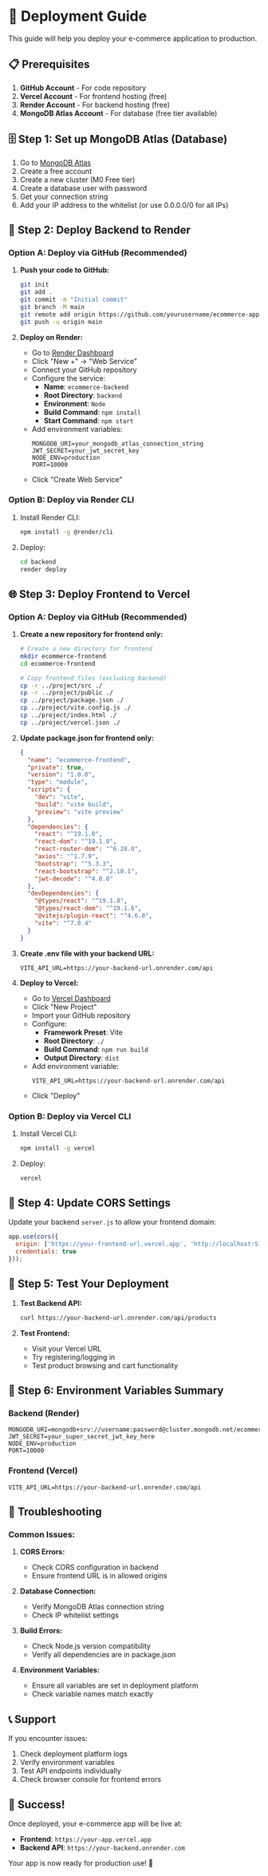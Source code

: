 # 🚀 Deployment Guide

This guide will help you deploy your e-commerce application to production.

## 📋 Prerequisites

1. **GitHub Account** - For code repository
2. **Vercel Account** - For frontend hosting (free)
3. **Render Account** - For backend hosting (free)
4. **MongoDB Atlas Account** - For database (free tier available)

## 🗄️ Step 1: Set up MongoDB Atlas (Database)

1. Go to [MongoDB Atlas](https://www.mongodb.com/atlas)
2. Create a free account
3. Create a new cluster (M0 Free tier)
4. Create a database user with password
5. Get your connection string
6. Add your IP address to the whitelist (or use 0.0.0.0/0 for all IPs)

## 🔧 Step 2: Deploy Backend to Render

### Option A: Deploy via GitHub (Recommended)

1. **Push your code to GitHub:**
   ```bash
   git init
   git add .
   git commit -m "Initial commit"
   git branch -M main
   git remote add origin https://github.com/yourusername/ecommerce-app.git
   git push -u origin main
   ```

2. **Deploy on Render:**
   - Go to [Render Dashboard](https://dashboard.render.com)
   - Click "New +" → "Web Service"
   - Connect your GitHub repository
   - Configure the service:
     - **Name**: `ecommerce-backend`
     - **Root Directory**: `backend`
     - **Environment**: `Node`
     - **Build Command**: `npm install`
     - **Start Command**: `npm start`
   - Add environment variables:
     ```
     MONGODB_URI=your_mongodb_atlas_connection_string
     JWT_SECRET=your_jwt_secret_key
     NODE_ENV=production
     PORT=10000
     ```
   - Click "Create Web Service"

### Option B: Deploy via Render CLI

1. Install Render CLI:
   ```bash
   npm install -g @render/cli
   ```

2. Deploy:
   ```bash
   cd backend
   render deploy
   ```

## 🌐 Step 3: Deploy Frontend to Vercel

### Option A: Deploy via GitHub (Recommended)

1. **Create a new repository for frontend only:**
   ```bash
   # Create a new directory for frontend
   mkdir ecommerce-frontend
   cd ecommerce-frontend
   
   # Copy frontend files (excluding backend)
   cp -r ../project/src ./
   cp -r ../project/public ./
   cp ../project/package.json ./
   cp ../project/vite.config.js ./
   cp ../project/index.html ./
   cp ../project/vercel.json ./
   ```

2. **Update package.json for frontend only:**
   ```json
   {
     "name": "ecommerce-frontend",
     "private": true,
     "version": "1.0.0",
     "type": "module",
     "scripts": {
       "dev": "vite",
       "build": "vite build",
       "preview": "vite preview"
     },
     "dependencies": {
       "react": "^19.1.0",
       "react-dom": "^19.1.0",
       "react-router-dom": "^6.28.0",
       "axios": "^1.7.9",
       "bootstrap": "^5.3.3",
       "react-bootstrap": "^2.10.1",
       "jwt-decode": "^4.0.0"
     },
     "devDependencies": {
       "@types/react": "^19.1.8",
       "@types/react-dom": "^19.1.6",
       "@vitejs/plugin-react": "^4.6.0",
       "vite": "^7.0.4"
     }
   }
   ```

3. **Create .env file with your backend URL:**
   ```
   VITE_API_URL=https://your-backend-url.onrender.com/api
   ```

4. **Deploy to Vercel:**
   - Go to [Vercel Dashboard](https://vercel.com/dashboard)
   - Click "New Project"
   - Import your GitHub repository
   - Configure:
     - **Framework Preset**: Vite
     - **Root Directory**: `./`
     - **Build Command**: `npm run build`
     - **Output Directory**: `dist`
   - Add environment variable:
     ```
     VITE_API_URL=https://your-backend-url.onrender.com/api
     ```
   - Click "Deploy"

### Option B: Deploy via Vercel CLI

1. Install Vercel CLI:
   ```bash
   npm install -g vercel
   ```

2. Deploy:
   ```bash
   vercel
   ```

## 🔗 Step 4: Update CORS Settings

Update your backend `server.js` to allow your frontend domain:

```javascript
app.use(cors({
  origin: ['https://your-frontend-url.vercel.app', 'http://localhost:5173'],
  credentials: true
}));
```

## 🧪 Step 5: Test Your Deployment

1. **Test Backend API:**
   ```bash
   curl https://your-backend-url.onrender.com/api/products
   ```

2. **Test Frontend:**
   - Visit your Vercel URL
   - Try registering/logging in
   - Test product browsing and cart functionality

## 🔧 Step 6: Environment Variables Summary

### Backend (Render)
```
MONGODB_URI=mongodb+srv://username:password@cluster.mongodb.net/ecommerce
JWT_SECRET=your_super_secret_jwt_key_here
NODE_ENV=production
PORT=10000
```

### Frontend (Vercel)
```
VITE_API_URL=https://your-backend-url.onrender.com/api
```

## 🚨 Troubleshooting

### Common Issues:

1. **CORS Errors:**
   - Check CORS configuration in backend
   - Ensure frontend URL is in allowed origins

2. **Database Connection:**
   - Verify MongoDB Atlas connection string
   - Check IP whitelist settings

3. **Build Errors:**
   - Check Node.js version compatibility
   - Verify all dependencies are in package.json

4. **Environment Variables:**
   - Ensure all variables are set in deployment platform
   - Check variable names match exactly

## 📞 Support

If you encounter issues:
1. Check deployment platform logs
2. Verify environment variables
3. Test API endpoints individually
4. Check browser console for frontend errors

## 🎉 Success!

Once deployed, your e-commerce app will be live at:
- **Frontend**: `https://your-app.vercel.app`
- **Backend API**: `https://your-backend.onrender.com`

Your app is now ready for production use! 🚀 